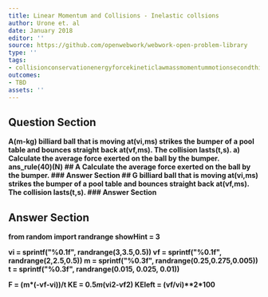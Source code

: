 ```yaml
---
title: Linear Momentum and Collisions - Inelastic collsions
author: Urone et. al
date: January 2018
editor: ''
source: https://github.com/openwebwork/webwork-open-problem-library
type: ''
tags:
- collisionconservationenergyforcekineticlawmassmomentummotionsecondthirdvectorvelocity
outcomes:
- TBD
assets: ''
---
```


## Question Section 

<b>
A(m-kg) billiard ball that is moving at(vi,ms) strikes the bumper of a pool table and bounces straight back at(vf,ms). The collision lasts(t,s). 
a) Calculate the average force exerted on the ball by the bumper. 
ans_rule(40)(N)
## A
Calculate the average force exerted on the ball by the bumper. 
### Answer Section
## G
billiard ball that is moving at(vi,ms) strikes the bumper of a pool table and bounces straight back at(vf,ms). The collision lasts(t,s). 
### Answer Section


## Answer Section

from random import randrange
showHint = 3

vi = sprintf("%0.1f", randrange(3,3.5,0.5))
vf = sprintf("%0.1f", randrange(2,2.5,0.5))
m = sprintf("%0.3f", randrange(0.25,0.275,0.005))
t = sprintf("%0.3f", randrange(0.015, 0.025, 0.01))

F = (m*(-vf-vi))/t
KE = 0.5*m*(vi**2-vf**2)
KEleft = (vf/vi)**2*100